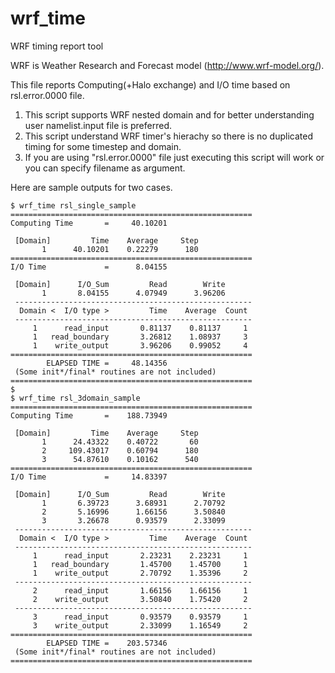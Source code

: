 # wrf_time
WRF timing report tool

WRF is Weather Research and Forecast model (http://www.wrf-model.org/).

This file reports Computing(+Halo exchange) and I/O time based on rsl.error.0000 file.

1. This script supports WRF nested domain and for better understanding user namelist.input file is preferred.
2. This script understand WRF timer's hierachy so there is no duplicated timing for some timestep and domain.
3. If you are using "rsl.error.0000" file just executing this script will work or you can specify filename as argument.

Here are sample outputs for two cases.

	$ wrf_time rsl_single_sample
	======================================================
	Computing Time       =     40.10201
	
	 [Domain]         Time    Average     Step
	       1      40.10201    0.22279      180
	======================================================
	I/O Time             =      8.04155
	
	 [Domain]      I/O_Sum         Read        Write
	       1       8.04155      4.07949      3.96206
	 -----------------------------------------------------
	  Domain <  I/O type >         Time    Average  Count
	 -----------------------------------------------------
	     1      read_input       0.81137    0.81137     1
	     1   read_boundary       3.26812    1.08937     3
	     1    write_output       3.96206    0.99052     4
	======================================================
	        ELAPSED TIME =     48.14356
	 (Some init*/final* routines are not included)
	======================================================
	$
	$ wrf_time rsl_3domain_sample
	======================================================
	Computing Time       =    188.73949
	
	 [Domain]         Time    Average     Step
	       1      24.43322    0.40722       60
	       2     109.43017    0.60794      180
	       3      54.87610    0.10162      540
	======================================================
	I/O Time             =     14.83397
	
	 [Domain]      I/O_Sum         Read        Write
	       1       6.39723      3.68931      2.70792
	       2       5.16996      1.66156      3.50840
	       3       3.26678      0.93579      2.33099
	 -----------------------------------------------------
	  Domain <  I/O type >         Time    Average  Count
	 -----------------------------------------------------
	     1      read_input       2.23231    2.23231     1
	     1   read_boundary       1.45700    1.45700     1
	     1    write_output       2.70792    1.35396     2
	 -----------------------------------------------------
	     2      read_input       1.66156    1.66156     1
	     2    write_output       3.50840    1.75420     2
	 -----------------------------------------------------
	     3      read_input       0.93579    0.93579     1
	     3    write_output       2.33099    1.16549     2
	======================================================
	        ELAPSED TIME =    203.57346
	 (Some init*/final* routines are not included)
	======================================================
	
